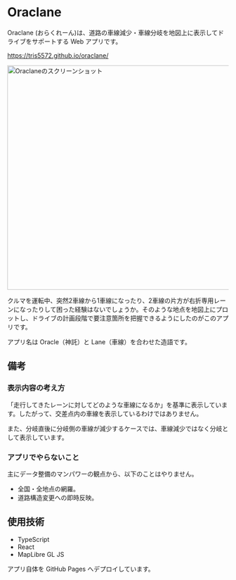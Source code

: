 # Oraclane

Oraclane (おらくれーん)は、道路の車線減少・車線分岐を地図上に表示してドライブをサポートする Web アプリです。

https://tris5572.github.io/oraclane/

<img width="510" alt="Oraclaneのスクリーンショット" src="https://github.com/user-attachments/assets/925f6302-1a32-4281-bf1d-74712588726c" />

クルマを運転中、突然2車線から1車線になったり、2車線の片方が右折専用レーンになったりして困った経験はないでしょうか。そのような地点を地図上にプロットし、ドライブの計画段階で要注意箇所を把握できるようにしたのがこのアプリです。

アプリ名は Oracle（神託）と Lane（車線）を合わせた造語です。

## 備考

### 表示内容の考え方

「走行してきたレーンに対してどのような車線になるか」を基準に表示しています。したがって、交差点内の車線を表示しているわけではありません。

また、分岐直後に分岐側の車線が減少するケースでは、車線減少ではなく分岐として表示しています。

### アプリでやらないこと

主にデータ整備のマンパワーの観点から、以下のことはやりません。

- 全国・全地点の網羅。
- 道路構造変更への即時反映。


## 使用技術

- TypeScript
- React
- MapLibre GL JS

アプリ自体を GitHub Pages へデプロイしています。

